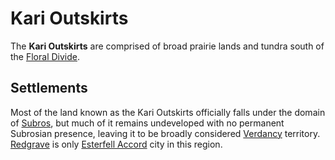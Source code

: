 # Kari Outskirts

The **Kari Outskirts** are comprised of broad prairie lands and tundra south of the [Floral Divide](../floral-divide).

## Settlements

Most of the land known as the Kari Outskirts officially falls under the domain of [Subros](../../../../societies/subros), but much of it remains undeveloped with no permanent Subrosian presence, leaving it to be broadly considered [Verdancy](../../../../societies/verdancy) territory. [Redgrave](../../../../societies/esterfell-accord/redgrave) is only [Esterfell Accord](../../../../societies/esterfell-accord) city in this region.
